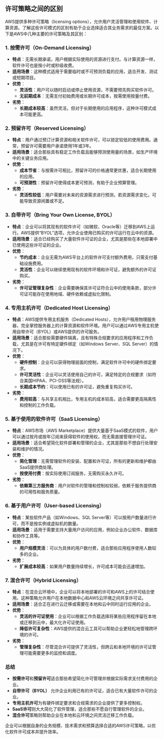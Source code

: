 ## 许可策略之间的区别

AWS提供多种许可策略（licensing options），允许用户灵活管理和使用软件、计算资源。了解这些许可模式的区别有助于企业选择适合其业务需求的最佳方案。以下是AWS中几种主要的许可策略及其区别：

### 1. **按需许可（On-Demand Licensing）**
- **特点**：无需长期承诺，用户根据实际使用的资源进行支付。与计算资源一样，软件许可也是按小时或秒级收费。
- **适用场景**：这种模式适用于需要临时或不可预测负载的应用，适合开发、测试或短期项目。
- **优势**：
  - **灵活性**：用户可以随时启动或停止使用资源，不需要预先购买软件许可。
  - **无前期成本**：无需支付初始费用或长期许可成本，按需使用按量付费。
- **劣势**：
  - **长期成本较高**：虽然灵活，但对于长期使用的应用程序，这种许可模式成本可能更高。

### 2. **预留许可（Reserved Licensing）**
- **特点**：用户通过预订计算资源和相关软件许可，可以锁定较低的使用费用。通常，预留许可需要用户承诺使用1年或3年。
- **适用场景**：适合那些具有稳定工作负载且能够预测使用量的场景，如生产环境中的关键业务应用。
- **优势**：
  - **成本节省**：与按需许可相比，预留许可的价格通常更优惠，适合长期使用的应用。
  - **可预测性**：预留许可使得成本更可预测，有助于企业预算管理。
- **劣势**：
  - **灵活性较低**：用户需要对未来的资源需求进行预测，若资源需求变化，可能导致资源闲置或不足。

### 3. **自带许可（Bring Your Own License, BYOL）**
- **特点**：企业可以将其现有的软件许可（如微软、Oracle等）迁移到AWS上运行。AWS提供“BYOL”选项，允许企业使用已购买的许可运行在云中的资源。
- **适用场景**：适合已经购买了大量软件许可证的企业，尤其是那些在本地部署中已使用这些许可证的企业。
- **优势**：
  - **节约成本**：企业无需为AWS平台上的软件许可支付额外费用，只需支付基础设施费用。
  - **灵活性**：企业可以继续使用现有的软件环境和许可证，避免额外的许可证购买。
- **劣势**：
  - **许可证管理复杂性**：企业需要确保其许可证符合云中的使用条款，部分许可证可能存在使用地域、硬件依赖或虚拟化限制。
  
### 4. **专用主机许可（Dedicated Host Licensing）**
- **特点**：AWS提供专用主机服务（Dedicated Hosts），允许用户租用物理服务器，完全掌控服务器上的计算资源和软件环境。用户可以通过AWS专用主机使用自带许可（BYOL）或AWS提供的许可服务。
- **适用场景**：适合那些需要硬件隔离，且有特殊合规要求的应用程序和工作负载，尤其是在许可有特定硬件绑定（如Windows Server、SQL Server）的情况下。
- **优势**：
  - **硬件控制**：企业可以获得物理层面的控制，满足软件许可中的硬件绑定要求。
  - **许可灵活性**：企业可以灵活使用自己的许可，满足特定的合规要求（如符合美国HIPAA、PCI-DSS等法规）。
  - **长期成本节约**：可以使用已有的许可证，避免重复购买许可。
- **劣势**：
  - **费用较高**：与共享主机相比，专用主机的成本较高，适合需要更高隔离性和控制的工作负载。

### 5. **基于使用的软件许可（SaaS Licensing）**
- **特点**：AWS市场（AWS Marketplace）提供大量基于SaaS模式的软件，用户可以通过按月或按年订阅来获得软件的使用权，而无需直接管理许可证。
- **适用场景**：适合希望简化软件部署和管理的企业，尤其是那些不想自行处理安装和维护的情况。
- **优势**：
  - **简化管理**：无需管理软件的安装、配置和许可证，所有的更新和维护都由SaaS提供商处理。
  - **按使用付费**：按实际使用订阅服务，无需购买永久许可。
- **劣势**：
  - **依赖第三方服务商**：用户对软件的管理和控制权较弱，依赖于服务提供商的可用性和服务质量。

### 6. **基于用户许可（User-based Licensing）**
- **特点**：某些软件产品（如Windows、SQL Server等）可以按用户数量进行许可，而不是按实例或虚拟机的数量。
- **适用场景**：适用于需要支持大量用户访问的应用，例如企业办公软件、数据库和协作工具等。
- **优势**：
  - **用户规模灵活**：可以为具体的用户数付费，适合那些应用程序使用人数较多的企业。
- **劣势**：
  - **扩展成本较高**：如果用户数量持续增长，许可成本可能会迅速增加。

### 7. **混合许可（Hybrid Licensing）**
- **特点**：在混合云环境中，企业可以将本地部署的许可和AWS上的许可结合使用。这种策略允许用户在本地数据中心和AWS云环境之间共享许可证。
- **适用场景**：适合正在进行云迁移或需要在本地和云中同时运行应用的企业。
- **优势**：
  - **灵活的许可证使用**：企业可以根据工作负载选择将某些应用程序留在本地或迁移到云中，最大化许可证使用。
  - **降低许可复杂性**：AWS提供的混合云工具可以帮助企业更轻松地管理跨环境的许可。
- **劣势**：
  - **管理复杂性**：尽管混合许可提供了灵活性，但跨云和本地环境的许可证管理可能需要更多的监控和调度。

### 总结
- **按需许可**和**预留许可**适合那些希望简化许可管理并根据实际需求支付费用的企业。
- **自带许可（BYOL）** 允许企业利用已有的许可证，适合已有大量软件许可的企业。
- **专用主机许可**为有硬件绑定要求和合规需求的企业提供了更多控制权。
- **SaaS许可**则大大简化了软件管理，适合那些不愿自行管理软件的企业。
- **混合许可**策略则帮助企业在本地和云环境之间灵活迁移工作负载。

企业可以根据自身的业务规模、技术需求和预算选择合适的AWS许可策略，以优化软件许可成本并提升效率。